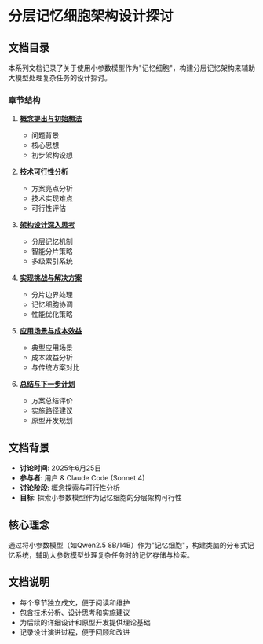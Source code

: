 # 分层记忆细胞架构设计探讨

## 文档目录

本系列文档记录了关于使用小参数模型作为"记忆细胞"，构建分层记忆架构来辅助大模型处理复杂任务的设计探讨。

### 章节结构

1. **[概念提出与初始想法](./01-概念提出与初始想法.md)**
   - 问题背景
   - 核心思想
   - 初步架构设想

2. **[技术可行性分析](./02-技术可行性分析.md)**
   - 方案亮点分析
   - 技术实现难点
   - 可行性评估

3. **[架构设计深入思考](./03-架构设计深入思考.md)**
   - 分层记忆机制
   - 智能分片策略
   - 多级索引系统

4. **[实现挑战与解决方案](./04-实现挑战与解决方案.md)**
   - 分片边界处理
   - 记忆细胞协调
   - 性能优化策略

5. **[应用场景与成本效益](./05-应用场景与成本效益.md)**
   - 典型应用场景
   - 成本效益分析
   - 与传统方案对比

6. **[总结与下一步计划](./06-总结与下一步计划.md)**
   - 方案总结评价
   - 实施路径建议
   - 原型开发规划

## 文档背景

- **讨论时间**: 2025年6月25日
- **参与者**: 用户 & Claude Code (Sonnet 4)
- **讨论阶段**: 概念探索与可行性分析
- **目标**: 探索小参数模型作为记忆细胞的分层架构可行性

## 核心理念

通过将小参数模型（如Qwen2.5 8B/14B）作为"记忆细胞"，构建类脑的分布式记忆系统，辅助大参数模型处理复杂任务时的记忆存储与检索。

## 文档说明

- 每个章节独立成文，便于阅读和维护
- 包含技术分析、设计思考和实施建议
- 为后续的详细设计和原型开发提供理论基础
- 记录设计演进过程，便于回顾和改进